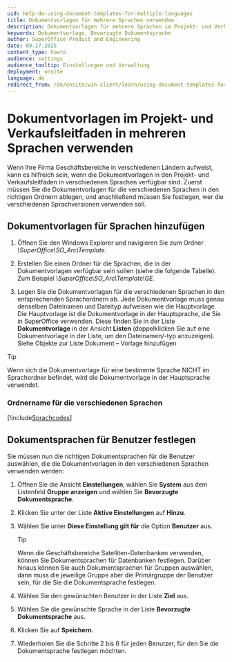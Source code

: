```yaml
---
uid: help-de-using-document-templates-for-multiple-languages
title: Dokumentvorlagen für mehrere Sprachen verwenden
description: Dokumentvorlagen für mehrere Sprachen im Projekt- und Verkaufsleitfaden verwenden
keywords: Dokumentvorlage, Bevorzugte Dokumentsprache
author: SuperOffice Product and Engineering
date: 09.17.2025
content_type: howto
audience: settings
audience_tooltip: Einstellungen und Verwaltung
deployment: onsite
language: de
redirect_from: /de/onsite/win-client/learn/using-document-templates-for-multiple-languages
---
```


# Dokumentvorlagen im Projekt- und Verkaufsleitfaden in mehreren Sprachen verwenden

Wenn Ihre Firma Geschäftsbereiche in verschiedenen Ländern aufweist, kann es hilfreich sein, wenn die Dokumentvorlagen in den Projekt- und Verkaufsleitfäden in verschiedenen Sprachen verfügbar sind. Zuerst müssen Sie die Dokumentvorlagen für die verschiedenen Sprachen in den richtigen Ordnern ablegen, und anschließend müssen Sie festlegen, wer die verschiedenen Sprachversionen verwenden soll.

## Dokumentvorlagen für Sprachen hinzufügen

1. Öffnen Sie den Windows Explorer und navigieren Sie zum Ordner *\\SuperOffice\\SO_Arc\\Template*.

2. Erstellen Sie einen Ordner für die Sprachen, die in der Dokumentvorlagen verfügbar sein sollen (siehe die folgende Tabelle). Zum Beispiel *\\SuperOffice\\SO_Arc\\Template\\GE*.

3. Legen Sie die Dokumentvorlagen für die verschiedenen Sprachen in den entsprechenden Sprachordnern ab. Jede Dokumentvorlage muss genau denselben Dateinamen und Dateityp aufweisen wie die Hauptvorlage. Die Hauptvorlage ist die Dokumentvorlage in der Hauptsprache, die Sie in SuperOffice verwenden. Diese finden Sie in der Liste **Dokumentvorlage** in der Ansicht **Listen** (doppelklicken Sie auf eine Dokumentvorlage in der Liste, um den Dateinamen/-typ anzuzeigen). Siehe Objekte zur Liste Dokument – Vorlage hinzufügen

> [!TIP]
> Wenn sich die Dokumentvorlage für eine bestimmte Sprache NICHT im Sprachordner befindet, wird die Dokumentvorlage in der Hauptsprache verwendet.

### Ordnername für die verschiedenen Sprachen

[!include[Sprachcodes](../../../globalization-and-localization/includes/table-legacy-language-codes.md)]

## Dokumentsprachen für Benutzer festlegen

Sie müssen nun die richtigen Dokumentsprachen für die Benutzer auswählen, die die Dokumentvorlagen in den verschiedenen Sprachen verwenden werden:

1. Öffnen Sie die Ansicht **Einstellungen**, wählen Sie **System** aus dem Listenfeld **Gruppe anzeigen** und wählen Sie **Bevorzugte Dokumentsprache**.

2. Klicken Sie unter der Liste **Aktive Einstellungen** auf **Hinzu**.

3. Wählen Sie unter **Diese Einstellung gilt für** die Option **Benutzer** aus.

    > [!TIP]
    > Wenn die Geschäftsbereiche Satelliten-Datenbanken verwenden, können Sie Dokumentsprachen für Datenbanken festlegen. Darüber hinaus können Sie auch Dokumentsprachen für Gruppen auswählen, dann muss die jeweilige Gruppe aber die Primärgruppe der Benutzer sein, für die Sie die Dokumentsprache festlegen.

4. Wählen Sie den gewünschten Benutzer in der Liste **Ziel** aus.

5. Wählen Sie die gewünschte Sprache in der Liste **Bevorzugte Dokumentsprache** aus.

6. Klicken Sie auf **Speichern**.

7. Wiederholen Sie die Schritte 2 bis 6 für jeden Benutzer, für den Sie die Dokumentsprache festlegen möchten.
